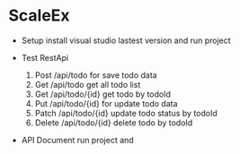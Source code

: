 # ScaleEx

- Setup
   install visual studio lastest version and run project
  
- Test RestApi
   1.  Post /api/todo for save todo data
   2.  Get  /api/todo get all todo list
   3.  Get  /api/todo/{id} get todo by todoId
   4.  Put  /api/todo/{id} for update todo data
   5.  Patch /api/todo/{id} update todo status by todoId
   6.  Delete /api/todo/{id} delete todo by todoId
   
- API Document
   run project and 
  
